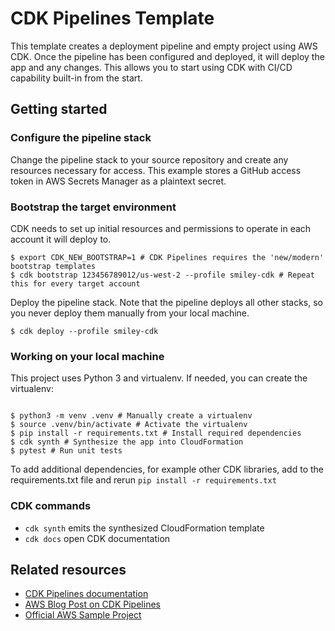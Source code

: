# CDK Pipelines Template

This template creates a deployment pipeline and empty project using AWS CDK. Once the pipeline has been configured and deployed, it will deploy the app and any changes. This allows you to start using CDK with CI/CD capability built-in from the start.

## Getting started

### Configure the pipeline stack

Change the pipeline stack to your source repository and create any resources necessary for access. This example stores a GitHub access token in AWS Secrets Manager as a plaintext secret.

### Bootstrap the target environment

CDK needs to set up initial resources and permissions to operate in each account it will deploy to.

```
$ export CDK_NEW_BOOTSTRAP=1 # CDK Pipelines requires the 'new/modern' bootstrap templates
$ cdk bootstrap 123456789012/us-west-2 --profile smiley-cdk # Repeat this for every target account
```

Deploy the pipeline stack. Note that the pipeline deploys all other stacks, so you never deploy them manually from your local machine.

```
$ cdk deploy --profile smiley-cdk
```

### Working on your local machine

This project uses Python 3 and virtualenv. If needed, you can create the virtualenv:

```

$ python3 -m venv .venv # Manually create a virtualenv
$ source .venv/bin/activate # Activate the virtualenv
$ pip install -r requirements.txt # Install required dependencies
$ cdk synth # Synthesize the app into CloudFormation
$ pytest # Run unit tests

```

To add additional dependencies, for example other CDK libraries, add to the requirements.txt file and rerun `pip install -r requirements.txt`

### CDK commands

- `cdk synth` emits the synthesized CloudFormation template
- `cdk docs` open CDK documentation

## Related resources

- [CDK Pipelines documentation](https://docs.aws.amazon.com/cdk/api/latest/docs/pipelines-readme.html)
- [AWS Blog Post on CDK Pipelines](https://aws.amazon.com/blogs/developer/cdk-pipelines-continuous-delivery-for-aws-cdk-applications/)
- [Official AWS Sample Project](https://github.com/aws-samples/cdk-pipelines-demo/tree/python)
